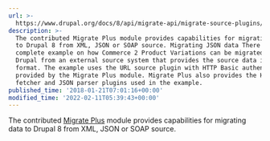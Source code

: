 ```yaml
---
url: >-
  https://www.drupal.org/docs/8/api/migrate-api/migrate-source-plugins/migrating-data-from-xml-json-or-soap-source
description: >-
  The contributed Migrate Plus module provides capabilities for migrating data
  to Drupal 8 from XML, JSON or SOAP source. Migrating JSON data There is a
  complete example on how Commerce 2 Product Variations can be migrated to
  Drupal from an external source system that provides the source data in JSON
  format. The example uses the URL source plugin with HTTP Basic authentication
  provided by the Migrate Plus module. Migrate Plus also provides the HTTP
  fetcher and JSON parser plugins used in the example.
published_time: '2018-01-21T07:01:16+00:00'
modified_time: '2022-02-11T05:39:43+00:00'
---
```

The contributed [Migrate Plus](https://www.drupal.org/project/migrate%5Fplus) module provides capabilities for migrating data to Drupal 8 from XML, JSON or SOAP source.